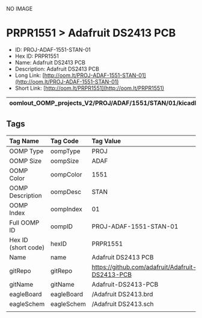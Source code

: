 


  
NO IMAGE  
# PRPR1551 > Adafruit DS2413 PCB

- ID: PROJ-ADAF-1551-STAN-01
- Hex ID: PRPR1551
- Name: Adafruit DS2413 PCB
- Description: Adafruit DS2413 PCB
- Long Link: [http://oom.lt/PROJ-ADAF-1551-STAN-01](http://oom.lt/PROJ-ADAF-1551-STAN-01)
- Short Link: [http://oom.lt/PRPR1551](http://oom.lt/PRPR1551)
  

|oomlout_OOMP_projects_V2/PROJ/ADAF/1551/STAN/01/kicadPcb3dFront.png|oomlout_OOMP_projects_V2/PROJ/ADAF/1551/STAN/01/kicadPcb3dBack.png|oomlout_OOMP_projects_V2/PROJ/ADAF/1551/STAN/01/kicadPcb3d.png||
| :---: | :---: | :---: | :---: |

## Tags
  

|Tag Name|Tag Code|Tag Value|
| :--- | :--- | :--- |
|OOMP Type|oompType|PROJ|
|OOMP Size|oompSize|ADAF|
|OOMP Color|oompColor|1551|
|OOMP Description|oompDesc|STAN|
|OOMP Index|oompIndex|01|
|Full OOMP ID|oompID|PROJ-ADAF-1551-STAN-01|
|Hex ID (short code)|hexID|PRPR1551|
|Name|name|Adafruit DS2413 PCB|
|gitRepo|gitRepo|https://github.com/adafruit/Adafruit-DS2413-PCB|
|gitName|gitName|Adafruit-DS2413-PCB|
|eagleBoard|eagleBoard|/Adafruit DS2413.brd|
|eagleSchem|eagleSchem|/Adafruit DS2413.sch|
||||
